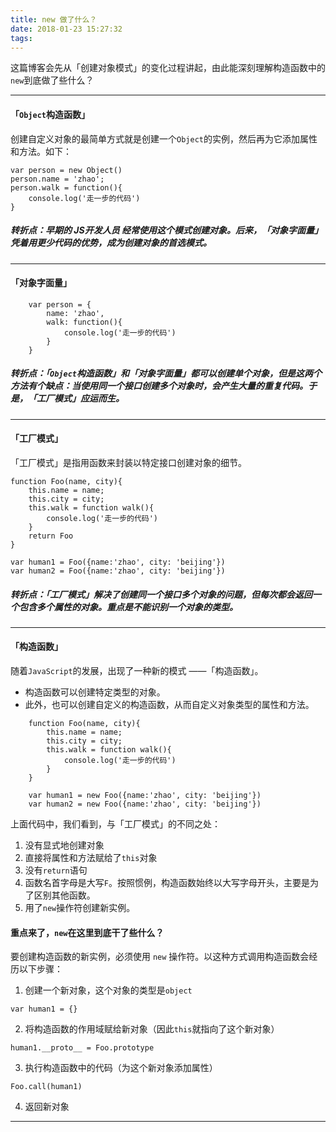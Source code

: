 ```yaml
---
title: new 做了什么？
date: 2018-01-23 15:27:32
tags:
---
```


这篇博客会先从「创建对象模式」的变化过程讲起，由此能深刻理解构造函数中的`new`到底做了些什么？

---

#### 「`Object`构造函数」

创建自定义对象的最简单方式就是创建一个`Object`的实例，然后再为它添加属性和方法。如下：

	var person = new Object()
	person.name = 'zhao';
	person.walk = function(){
		console.log('走一步的代码')
	} 
##### 转折点：早期的 JS开发人员 经常使用这个模式创建对象。后来，「对象字面量」凭着用更少代码的优势，成为创建对象的首选模式。

---

#### 「对象字面量」

		var person = {
			name: 'zhao',
			walk: function(){
				console.log('走一步的代码')
			}
		}
##### 转折点：「`Object`构造函数」和「对象字面量」都可以创建单个对象，但是这两个方法有个缺点：当使用同一个接口创建多个对象时，会产生大量的重复代码。于是，「工厂模式」应运而生。

---

#### 「工厂模式」
「工厂模式」是指用函数来封装以特定接口创建对象的细节。

	function Foo(name, city){
		this.name = name;
		this.city = city;
		this.walk = function walk(){
	    	console.log('走一步的代码')
		}
		return Foo
	}
	
	var human1 = Foo({name:'zhao', city: 'beijing'})
	var human2 = Foo({name:'zhao', city: 'beijing'})

##### 转折点：「工厂模式」解决了创建同一个接口多个对象的问题，但每次都会返回一个包含多个属性的对象。重点是不能识别一个对象的类型。	

---

#### 「构造函数」
随着`JavaScript`的发展，出现了一种新的模式 ——「构造函数」。

* 构造函数可以创建特定类型的对象。
* 此外，也可以创建自定义的构造函数，从而自定义对象类型的属性和方法。

```
	function Foo(name, city){
		this.name = name;
		this.city = city;
		this.walk = function walk(){
	    	console.log('走一步的代码')
		}
	}
	
	var human1 = new Foo({name:'zhao', city: 'beijing'})
	var human2 = new Foo({name:'zhao', city: 'beijing'})
```
上面代码中，我们看到，与「工厂模式」的不同之处：

1. 没有显式地创建对象
2. 	直接将属性和方法赋给了`this`对象
3. 没有`return`语句
4. 函数名首字母是大写`F`。按照惯例，构造函数始终以大写字母开头，主要是为了区别其他函数。
5. 用了`new`操作符创建新实例。

#### 重点来了，`new`在这里到底干了些什么？
要创建构造函数的新实例，必须使用 `new` 操作符。以这种方式调用构造函数会经历以下步骤：

1. 创建一个新对象，这个对象的类型是`object`

```
var human1 = {}
```

2. 将构造函数的作用域赋给新对象（因此`this`就指向了这个新对象）

```
human1.__proto__ = Foo.prototype
```

3. 执行构造函数中的代码（为这个新对象添加属性）

```
Foo.call(human1)
```

4. 返回新对象

---









